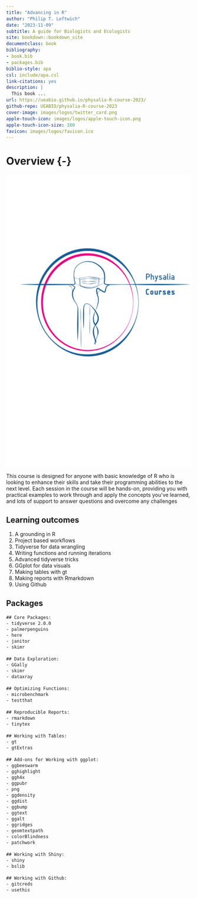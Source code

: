 ```yaml
--- 
title: "Advancing in R"
author: "Philip T. Leftwich"
date: "2023-11-09"
subtitle: A guide for Biologists and Ecologists
site: bookdown::bookdown_site
documentclass: book
bibliography:
- book.bib
- packages.bib
biblio-style: apa
csl: include/apa.csl
link-citations: yes
description: |
  This book ...
url: https://ueabio.github.io/physalia-R-course-2023/
github-repo: UEABIO/physalia-R-course-2023
cover-image: images/logos/twitter_card.png
apple-touch-icon: images/logos/apple-touch-icon.png
apple-touch-icon-size: 180
favicon: images/logos/favicon.ico
---
```







# Overview {-}




<div class="small_right"><img src="images/logos/logo.png" 
     alt="Data skills Logo" /></div>


This course is designed for anyone with basic knowledge of R who is looking to enhance their skills and take their programming abilities to the next level. Each session in the course will be hands-on, providing you with practical examples to work through and apply the concepts you've learned, and lots of support to answer questions and overcome any challenges

## Learning outcomes

1. A grounding in R
2. Project based workflows
3. Tidyverse for data wrangling
4. Writing functions and running iterations
5. Advanced tidyverse tricks
6. GGplot for data visuals
7. Making tables with gt
8. Making reports with Rmarkdown
9. Using Github


## Packages

```
## Core Packages:
- tidyverse 2.0.0
- palmerpenguins
- here
- janitor
- skimr

## Data Exploration:
- GGally
- skimr
- dataxray

## Optimizing Functions:
- microbenchmark
- testthat

## Reproducible Reports:
- rmarkdown
- tinytex

## Working with Tables:
- gt
- gtExtras

## Add-ons for Working with ggplot:
- ggbeeswarm
- gghighlight
- ggh4x
- ggpubr
- png
- ggdensity
- ggdist
- ggbump
- ggtext
- ggalt
- ggridges
- geomtextpath
- colorBlindness
- patchwork

## Working with Shiny:
- shiny
- bslib

## Working with Github:
- gitcreds
- usethis

```

